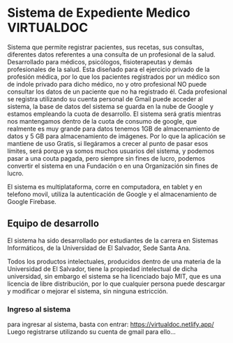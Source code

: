 # Sistema de Expediente Medico VIRTUALDOC
Sistema que permite registrar pacientes, sus recetas, sus consultas, diferentes datos referentes a una consulta de un profesional de la salud.
Desarrollado para médicos, psicólogos, fisioterapeutas y demás profesionales de la salud. Esta diseñado para el ejercicio privado de la profesión médica, por lo que los pacientes registrados por un médico son de indole privado para dicho médico, no y otro profesional NO puede consultar los datos de un paciente que no ha registrado él.
Cada profesional se registra utilizando su cuenta personal de Gmail puede acceder al sistema, la base de datos del sistema se guarda en la nube de Google y estamos empleando la cuota de desarrollo. El sistema será gratis mientras nos mantengamos dentro de la cuota de consumo de google, que realmente es muy grande para datos tenemos 1GB de almacenamiento de datos y 5 GB para almacenamiento de imágenes.
Por lo que la aplicación se mantiene de uso Gratis, si llegáramos a crecer al punto de pasar esos límites, será porque ya somos muchos usuarios del sistema, y podemos pasar a una couta pagada, pero siempre sin fines de lucro, podemos convertir el sistema en una Fundación o en una Organización sin fines de lucro.

El sistema es multiplataforma, corre en computadora, en tablet y en telefono movil, utiliza la autenticación de Google y el almacenamiento de Google Firebase.


## Equipo de desarrollo
El sistema ha sido desarrollado por estudiantes de la carrera en Sistemas Informáticos, de la Universidad de El Salvador, Sede Santa Ana.

Todos los productos intelectuales, producidos dentro de una materia de la Universidad de El Salvador, tiene la propiedad intelectual de dicha universidad, sin embargo el sistema se ha licenciado bajo MIT, que es una licencia de libre distribución, por lo que cualquier persona puede descargar y modificar o mejorar el sistema, sin ninguna estricción.

### Ingreso al sistema
para ingresar al sistema, basta con entrar: https://virtualdoc.netlify.app/
Luego registrarse utilizando su cuenta de gmail para ello...

